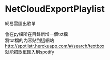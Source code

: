 # NetCloudExportPlaylist
網易雲匯出歌單

會在py檔所在目錄新增一個txt檔  
將txt檔的內容貼到這網站  
http://spotlistr.herokuapp.com/#/search/textbox  
就能把歌單匯入到spotify  
